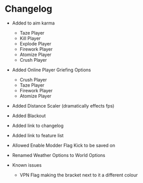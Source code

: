 # Changelog
- Added to aim karma
    - Taze Player
    - Kill Player
    - Explode Player
    - Firework Player
    - Atomize Player
    - Crush Player 
- Added Online Player Griefing Options
    - Crush Player
    - Taze Player
    - Firework Player
    - Atomize Player
- Added Distance Scaler (dramatically effects fps)
- Added Blackout 
- Added link to changelog
- Added link to feature list
- Allowed Enable Modder Flag Kick to be saved on
- Renamed Weather Options to World Options

- Known issues
    - VPN Flag making the bracket next to it a different colour
